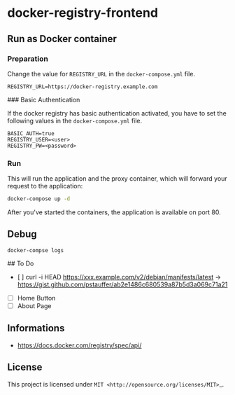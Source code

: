 # docker-registry-frontend

## Run as Docker container

### Preparation

Change the value for ``REGISTRY_URL`` in the ``docker-compose.yml`` file.
```
REGISTRY_URL=https://docker-registry.example.com
```

### Basic Authentication

If the docker registry has basic authentication activated, you have to set the following values in the ``docker-compose.yml`` file.
```
BASIC_AUTH=true
REGISTRY_USER=<user>
REGISTRY_PW=<password>
```

### Run
This will run the application and the proxy container, which will forward your request to the application:

```bash
docker-compose up -d
```

After you've started the containers, the application is available on port 80.


## Debug
```
docker-compse logs
```


## To Do

* [ ] curl -i HEAD https://xxx.example.com/v2/debian/manifests/latest -> https://gist.github.com/pstauffer/ab2e1486c680539a87b5d3a069c71a21
* [ ] Home Button
* [ ] About Page

## Informations
* https://docs.docker.com/registry/spec/api/


## License
This project is licensed under `MIT <http://opensource.org/licenses/MIT>`_.

